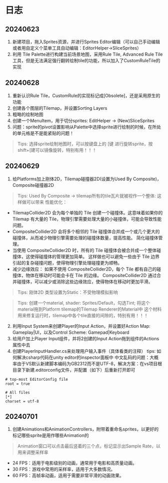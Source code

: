 # 日志

## 20240623
1. 新建项目，拖入Sprites资源，并进行Sprites Editor编辑（可以自己手动编辑或者用自定义个菜单工具自动编辑：EditorHelper->SliceSprites）
2. 利用 Tile Palette进行构建当前场景地图，采用Rule Tile, Advanced Rule Tile工具，但是无法满足强行翻转绘制tile的功能，所以加入了CustomRuleTile的实现

## 20240628
1. 重新认识Rule Tile，CustomRule的实现标记成[Obsolete]，还是采用原生的功能
2. 创建各个图层的Tilemap，并设置Sorting Layers
3. 粗略的绘制地图
4. 创建一个MenuItem，用于切分sprites: EditHelper -> (New)SliceSprites
5. 问题：sprite的pivot设置影响从Palette中选择sprite进行绘制的时候，在所处的单元格是不是能紧贴的问题！
> Tips: 选择sprite绘制地图时，可以按键盘上的 [键 进行旋转sprite，按shift+[建可以镜像旋转，特别有用！！！

## 20240629
 1. 给Platforms加上刚体2D，Tilemap碰撞器2D(设置为Used By Composite)，Composite碰撞器2D
> Tips: Used By Composite -> tilemap所有的tile瓦片就被视作一个整体: 这样做可以带来
性能优化：

* TilemapCollider2D 会为每个单独的 Tile 创建一个碰撞体。这意味着如果你的 Tilemap 有大量的 Tile，物理引擎需要处理大量的小碰撞体，可能会导致性能问题。
* CompositeCollider2D 会将多个相邻的 Tile 碰撞体合并成一个或几个更大的碰撞体，从而减少物理引擎需要处理的碰撞体数量，提高性能。
简化碰撞体管理。
* 当使用 CompositeCollider2D 时，所有的 Tile 碰撞体会被合并成一个整体碰撞体，这使得碰撞体的管理更加简单。
这样做也可以避免一些由于 Tile 边界引起的复杂碰撞问题，使得物理引擎处理碰撞更为顺畅。
* 减少边缘效应：
如果不使用 CompositeCollider2D，每个 Tile 都有自己的碰撞体，物体在移动时可能会卡在 Tile 的边缘。
CompositeCollider2D 通过合并碰撞体，可以减少或消除这些边缘效应，使得物体在移动时更加平滑。

> Tips: 刚体2D 类型设置为Static：不受物理模拟影响

> Tips: 创建一个material, shader: Sprites/Default，勾选Tint; 将这个material拖到Platform tilemap的Tilemap Renderer的Material中
这个材料用来修复运行时，tilemap中各个tile直接的间隙的，特别有用！！！
2. 利用Input System来创建Player的Input Action，并设置好Action Map: Gameplay|UI，以及Control Scheme: Gamepad|Keyboard
3. 给用户加上Player Input组件，并将2创建的Input Action拖到组件的Actions属性中去
4. 创建PlayerInputHandler.cs来处理用户输入事件（具体看类的注释）
tips: 如何解决csharp代码在unity editor的inspector面板中 中文乱码的问题：大概率由于VS默认新建脚本编码为GB2312而不是UTF-8，解决方案：在vs项目根目录下新建.editorconfig文件，并配置（如下）后重新打开即可
```
# top-most EditorConfig file
root = true

# All files
[*]
charset = utf-8
```

## 20240701
1. 创建Animations和AnimationControllers，附带着重命名sprites，以更好的标记哪些sprite是用作哪些Animation的
> Animation窗口可以点击最后竖着的三个点，标记显示出Sample Rate，以用来调整采样率 
* 24 FPS：适用于电影级别的动画，通常用于电影和高质量动画。
* 30 FPS：游戏中常用的采样率，适用于大多数情况。
* 60 FPS：高帧率动画，适用于需要非常平滑的动画效果。